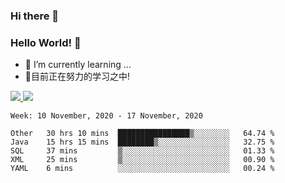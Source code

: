 ### Hi there 👋
### Hello World! 🙌

- 🌱 I’m currently learning ...
- 📖目前正在努力的学习之中!

<a href="https://github.com/anuraghazra/github-readme-stats">
  <img src="https://github-readme-stats.vercel.app/api?username=keyboardWithDream&show_icons=true&repo=github-readme-stats" />
</a>
<a href="https://github.com/anuraghazra/convoychat">
  <img src="https://github-readme-stats.vercel.app/api/top-langs/?username=keyboardWithDream&layout=compact&repo=convoychat" />
</a>



<!--START_SECTION:waka-->
```text
Week: 10 November, 2020 - 17 November, 2020

Other   30 hrs 10 mins  ████████████████▒░░░░░░░░   64.74 % 
Java    15 hrs 15 mins  ████████▒░░░░░░░░░░░░░░░░   32.75 % 
SQL     37 mins         ▒░░░░░░░░░░░░░░░░░░░░░░░░   01.33 % 
XML     25 mins         ▒░░░░░░░░░░░░░░░░░░░░░░░░   00.90 % 
YAML    6 mins          ░░░░░░░░░░░░░░░░░░░░░░░░░   00.24 % 
```
<!--END_SECTION:waka-->
